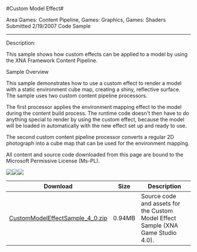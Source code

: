 #Custom Model Effect#

Area
Games: Content Pipeline, Games: Graphics, Games: Shaders
Submitted
2/19/2007
Code Sample

---

Description:

This sample shows how custom effects can be applied to a model by using the XNA Framework Content Pipeline.

 

Sample Overview

This sample demonstrates how to use a custom effect to render a model with a static environment cube map, creating a shiny, reflective surface. The sample uses two custom content pipeline processors.

The first processor applies the environment mapping effect to the model during the content build process. The runtime code doesn't then have to do anything special to render by using the custom effect, because the model will be loaded in automatically with the new effect set up and ready to use.

The second custom content pipeline processor converts a regular 2D photograph into a cube map that can be used for the environment mapping.


All content and source code downloaded from this page are bound to the Microsoft Permissive License (Ms-PL).


![](https://github.com/kniEngine/XNAGameStudio/blob/master/Images/XNA_CustomModelEffect_01_small.jpg)![](https://github.com/kniEngine/XNAGameStudio/blob/master/Images/XNA_CustomModelEffect_02_small.jpg)![](https://github.com/kniEngine/XNAGameStudio/blob/master/Images/XNA_CustomModelEffect_03_small.jpg)		

 
Download | Size | Description
---|---|---|
[CustomModelEffectSample_4_0.zip](https://github.com/kniEngine/XNAGameStudio/blob/master/Samples/CustomModelEffectSample_4_0.zip?raw=true) | 0.94MB | Source code and assets for the Custom Model Effect Sample (XNA Game Studio 4.0). 